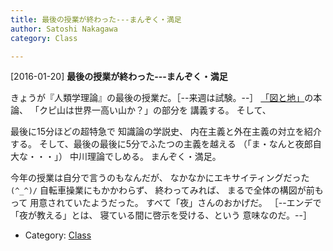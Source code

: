 ```yaml
---
title: 最後の授業が終わった---まんぞく・満足
author: Satoshi Nakagawa
category: Class

---
```


[2016-01-20] **最後の授業が終わった---まんぞく・満足** 

 きょうが『人類学理論』の最後の授業だ。［--来週は試験。--］
[「図と地」](/~satoshi/anthrop/class/quotation/ground.html)の本論、
「クピ山は世界一高い山か？」の部分を
講義する。
そして、

最後に15分ほどの超特急で
知識論の学説史、
内在主義と外在主義の対立を紹介する。
そして、最後の最後に5分でふたつの主義を越える
（「ま・なんと夜郎自大な・・・」）
中川理論でしめる。
まんぞく・満足。

<!--more-->

 今年の授業は自分で言うのもなんだが、
なかなかにエキサイティングだった `(^_^)/`
自転車操業にもかかわらず、
終わってみれば、
まるで全体の構図が前もって
用意されていたようだった。
すべて「夜」さんのおかげだ。
［--エンデで「夜が教える」とは、
寝ている間に啓示を受ける、という
意味なのだ。--］

- Category: [Class](https://merapano.github.io/categories.html#Class)

